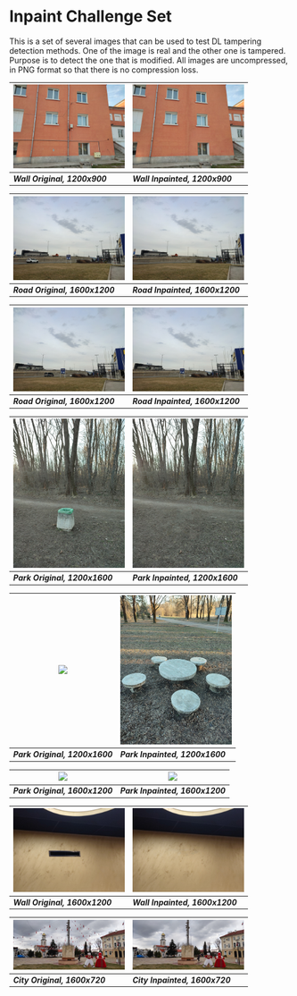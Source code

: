 # Inpaint Challenge Set

This is a set of several images that can be used to test DL tampering detection methods. One of the image is real and the other one is tampered. Purpose is to detect the one that is modified. All images are uncompressed, in PNG format so that there is no compression loss.


| <img src="tampered/01_wall.png" width="200px"/> |  <img src="tampered/01_wall_inpaint.png" width="200px"/> 
|---|---|
| *<b>Wall Original, 1200x900</b>* | *<b>Wall Inpainted, 1200x900</b>* |


| <img src="tampered/01_road_01.png" width="200px"/> |  <img src="tampered/01_road_01_inpaint.png" width="200px"/> 
|---|---|
| *<b>Road Original, 1600x1200</b>* | *<b>Road Inpainted, 1600x1200</b>* |


| <img src="tampered/01_road_02.png" width="200px"/> |  <img src="tampered/01_road_02_inpaint.png" width="200px"/> 
|---|---|
| *<b>Road Original, 1600x1200</b>* | *<b>Road Inpainted, 1600x1200</b>* |


| <img src="tampered/02_park.png" width="200px"/> |  <img src="tampered/02_park_inpaint.png" width="200px"/> 
|---|---|
| *<b>Park Original, 1200x1600</b>* | *<b>Park Inpainted, 1200x1600</b>* |


| <img src="tampered/03_park.png" width="200px"/> |  <img src="tampered/03_park_inpaint.png" width="200px"/> 
|---|---|
| *<b>Park Original, 1200x1600</b>* | *<b>Park Inpainted, 1200x1600</b>* |

| <img src="tampered/04_park.png" width="200px"/> |  <img src="tampered/04_park_inpaint.png" width="200px"/> 
|---|---|
| *<b>Park Original, 1600x1200</b>* | *<b>Park Inpainted, 1600x1200</b>* |


| <img src="tampered/02_wall_01.png" width="200px"/> |  <img src="tampered/02_wall_01_inpaint.png" width="200px"/> 
|---|---|
| *<b>Wall Original, 1600x1200</b>* | *<b>Wall Inpainted, 1600x1200</b>* |


| <img src="tampered/01_city.png" width="200px"/> |  <img src="tampered/01_city_inpainted.png" width="200px"/> 
|---|---|
| *<b>City Original, 1600x720</b>* | *<b>City Inpainted, 1600x720</b>* |




